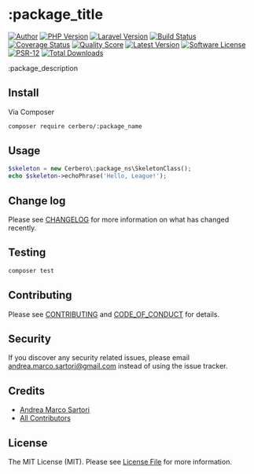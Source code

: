 # :package_title

[![Author][ico-author]][link-author]
[![PHP Version][ico-php]][link-php]
[![Laravel Version][ico-laravel]][link-laravel]
[![Build Status][ico-actions]][link-actions]
[![Coverage Status][ico-scrutinizer]][link-scrutinizer]
[![Quality Score][ico-code-quality]][link-code-quality]
[![Latest Version][ico-version]][link-packagist]
[![Software License][ico-license]](LICENSE.md)
[![PSR-12][ico-psr12]][link-psr12]
[![Total Downloads][ico-downloads]][link-downloads]

:package_description


## Install

Via Composer

``` bash
composer require cerbero/:package_name
```

## Usage

``` php
$skeleton = new Cerbero\:package_ns\SkeletonClass();
echo $skeleton->echoPhrase('Hello, League!');
```

## Change log

Please see [CHANGELOG](CHANGELOG.md) for more information on what has changed recently.

## Testing

``` bash
composer test
```

## Contributing

Please see [CONTRIBUTING](CONTRIBUTING.md) and [CODE_OF_CONDUCT](CODE_OF_CONDUCT.md) for details.

## Security

If you discover any security related issues, please email andrea.marco.sartori@gmail.com instead of using the issue tracker.

## Credits

- [Andrea Marco Sartori][link-author]
- [All Contributors][link-contributors]

## License

The MIT License (MIT). Please see [License File](LICENSE.md) for more information.

[ico-author]: https://img.shields.io/static/v1?label=author&message=cerbero90&color=50ABF1&logo=twitter&style=flat-square
[ico-php]: https://img.shields.io/packagist/php-v/cerbero/:package_name?color=%234F5B93&logo=php&style=flat-square
[ico-laravel]: https://img.shields.io/static/v1?label=laravel&message=%E2%89%A55.5&color=ff2d20&logo=laravel&style=flat-square
[ico-version]: https://img.shields.io/packagist/v/cerbero/:package_name.svg?label=version&style=flat-square
[ico-actions]: https://img.shields.io/github/workflow/status/cerbero90/:package_name/build?style=flat-square&logo=github
[ico-license]: https://img.shields.io/badge/license-MIT-brightgreen.svg?style=flat-square
[ico-psr12]: https://img.shields.io/static/v1?label=compliance&message=PSR-12&color=blue&style=flat-square
[ico-scrutinizer]: https://img.shields.io/scrutinizer/coverage/g/cerbero90/:package_name.svg?style=flat-square&logo=scrutinizer
[ico-code-quality]: https://img.shields.io/scrutinizer/g/cerbero90/:package_name.svg?style=flat-square&logo=scrutinizer
[ico-downloads]: https://img.shields.io/packagist/dt/cerbero/:package_name.svg?style=flat-square

[link-author]: https://twitter.com/cerbero90
[link-php]: https://www.php.net
[link-laravel]: https://laravel.com
[link-packagist]: https://packagist.org/packages/cerbero/:package_name
[link-actions]: https://github.com/cerbero90/:package_name/actions?query=workflow%3Abuild
[link-psr12]: https://www.php-fig.org/psr/psr-12/
[link-scrutinizer]: https://scrutinizer-ci.com/g/cerbero90/:package_name/code-structure
[link-code-quality]: https://scrutinizer-ci.com/g/cerbero90/:package_name
[link-downloads]: https://packagist.org/packages/cerbero/:package_name
[link-contributors]: ../../contributors
